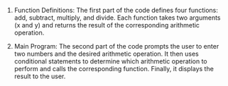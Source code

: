 1) Function Definitions: The first part of the code defines four functions: add, subtract, multiply, and divide. Each function takes two arguments (x and y) and returns the result of the corresponding arithmetic operation.

2) Main Program: The second part of the code prompts the user to enter two numbers and the desired arithmetic operation. It then uses conditional statements to determine which arithmetic operation to perform and calls the corresponding function. Finally, it displays the result to the user.
